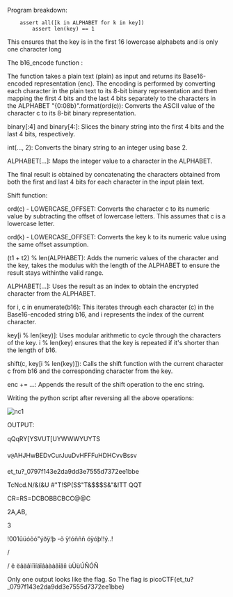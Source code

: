 Program breakdown:

		assert all([k in ALPHABET for k in key])
            assert len(key) == 1

This ensures that the key is in the first 16 lowercase alphabets and is only one character long

The b16_encode function : 

The function takes a plain text (plain) as input and returns its Base16-encoded representation (enc). The encoding is performed by converting each character in the plain text to its 8-bit binary representation and then mapping the first 4 bits and the last 4 bits separately to the characters in the ALPHABET
"{0:08b}".format(ord(c)): Converts the ASCII value of the character c to its 8-bit binary representation.

binary[:4] and binary[4:]: Slices the binary string into the first 4 bits and the last 4 bits, respectively.

int(..., 2): Converts the binary string to an integer using base 2.

ALPHABET[...]: Maps the integer value to a character in the ALPHABET.

The final result is obtained by concatenating the characters obtained from both the first and last 4 bits for each character in the input plain text.



Shift function:

ord(c) - LOWERCASE_OFFSET: Converts the character c to its numeric value by subtracting the offset of lowercase letters. This assumes that c is a lowercase letter.

ord(k) - LOWERCASE_OFFSET: Converts the key k to its numeric value using the same offset assumption.

(t1 + t2) % len(ALPHABET): Adds the numeric values of the character and the key, takes the modulus with the length of the ALPHABET to ensure the result stays withinthe valid range.

ALPHABET[...]: Uses the result as an index to obtain the encrypted character from the ALPHABET.

for i, c in enumerate(b16): This iterates through each character (c) in the Base16-encoded string b16, and i represents the index of the current character.

key[i % len(key)]: Uses modular arithmetic to cycle through the characters of the key. i % len(key) ensures that the key is repeated if it's shorter than the length of b16.

shift(c, key[i % len(key)]): Calls the shift function with the current character c from b16 and the corresponding character from the key.

enc += ...: Appends the result of the shift operation to the enc string.

Writing the python script after reversing all the above operations:

![nc1](https://github.com/poorvi1910/Cryptonite/assets/146640913/1f4ff4c1-8d61-4ae3-ac16-7086bb426c04)

OUTPUT:

qQqRY[YSVUT[UYWWWYUYTS

v`@`AHJHwBEDvCurJuuDvHFFFuHDHCvvBssv

et_tu?_0797f143e2da9dd3e7555d7372ee1bbe

TcNcd.N/&(&U #"T!SP(SS"T&$$$S&"&!TT QQT

CR=RS=DCBOBBCBCC@@C

2A,AB,

3

!001ûüóõó"ýðÿ!þ -õ  ÿ!óñññ óÿóþ!!ý..!

/

/ ê
ëâäâìïîíäîâàààâîâíì
ùÙùÚÑÓÑ

Only one output looks like the flag. So The flag is picoCTF{et_tu?_0797f143e2da9dd3e7555d7372ee1bbe}
